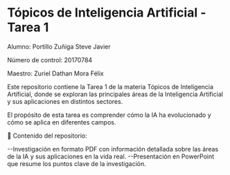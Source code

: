 # Tópicos de Inteligencia Artificial - Tarea 1
Alumno: Portillo Zuñiga Steve Javier

Número de control: 20170784

Maestro: Zuriel Dathan Mora Félix


Este repositorio contiene la Tarea 1 de la materia Tópicos de Inteligencia Artificial, donde se exploran las principales áreas de la Inteligencia Artificial y sus aplicaciones en distintos sectores.

El propósito de esta tarea es comprender cómo la IA ha evolucionado y cómo se aplica en diferentes campos.

📂 Contenido del repositorio:

--Investigación en formato PDF con información detallada sobre las áreas de la IA y sus aplicaciones en la vida real.
--Presentación en PowerPoint que resume los puntos clave de la investigación.

